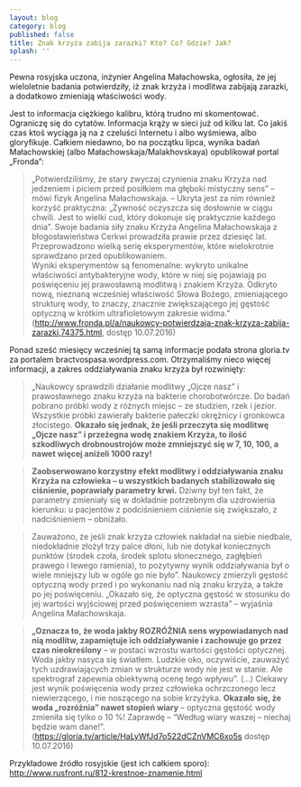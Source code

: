 ```yaml
---
layout: blog
category: blog
published: false
title: Znak krzyża zabija zarazki? Kto? Co? Gdzie? Jak?
splash: ''
---
```

Pewna rosyjska uczona, inżynier Angelina Małachowska, ogłosiła, że jej wieloletnie badania potwierdziły, iż znak krzyża i modlitwa zabijają zarazki, a dodatkowo zmieniają właściwości wody.   

Jest to informacja ciężkiego kalibru, którą trudno mi skomentować. Ograniczę się do cytatów. Informacja krąży w sieci już od kilku lat. Co jakiś czas ktoś wyciąga ją na z czeluści Internetu i albo wyśmiewa, albo gloryfikuje. Całkiem niedawno, bo na początku lipca, wynika badań Małachowskiej (albo Małachowskaja/Malakhovskaya) opublikował portal „Fronda”:       
> „Potwierdziliśmy, że stary zwyczaj czynienia znaku Krzyża nad jedzeniem i piciem przed posiłkiem ma głęboki mistyczny sens” – mówi fizyk Angelina Małachowskaja. – Ukryta jest za nim również korzyść praktyczna: „Żywność oczyszcza się dosłownie w ciągu chwili. Jest to wielki cud, który dokonuje się praktycznie każdego dnia”.
Swoje badania siły znaku Krzyża Angelina Małachowskaja z błogosławieństwa Cerkwi prowadziła prawie przez dziesięć lat. Przeprowadzono wielką serię eksperymentów, które wielokrotnie sprawdzano przed opublikowaniem.       
Wyniki eksperymentów są fenomenalne: wykryto unikalne właściwości antybakteryjne wody, które w niej się pojawiają po poświęceniu jej prawosławną modlitwą i znakiem Krzyża. Odkryto nową, nieznaną wcześniej właściwość Słowa Bożego, zmieniającego strukturę wody, to znaczy, znacznie zwiększającego jej gęstość optyczną w krótkim ultrafioletowym zakresie widma.”        
(http://www.fronda.pl/a/naukowcy-potwierdzaja-znak-krzyza-zabija-zarazki,74375.html, dostęp 10.07.2016)

Ponad sześć miesięcy wcześniej tą samą informacje podała strona gloria.tv za portalem bractvospasa.wordpress.com. Otrzymaliśmy nieco więcej informacji, a zakres oddziaływania znaku krzyża był rozwinięty:              
> „Naukowcy sprawdzili działanie modlitwy „Ojcze nasz” i prawosławnego znaku krzyża na bakterie chorobotwórcze. Do badań pobrano próbki wody z różnych miejsc – ze studzien, rzek i jezior. Wszystkie próbki zawierały bakterie pałeczki okrężnicy i gronkowca złocistego. **Okazało się jednak, że jeśli przeczyta się modlitwę „Ojcze nasz” i przeżegna wodę znakiem Krzyża, to ilość szkodliwych drobnoustrojów może zmniejszyć się w 7, 10, 100, a nawet więcej aniżeli 1000 razy!**

> **Zaobserwowano korzystny efekt modlitwy i oddziaływania znaku Krzyża na człowieka – u wszystkich badanych stabilizowało się ciśnienie, poprawiały parametry krwi.** Dziwny był ten fakt, że parametry zmieniały się w dokładnie potrzebnym dla uzdrowienia kierunku: u pacjentów z podciśnieniem ciśnienie się zwiększało, z nadciśnieniem – obniżało.

> Zauważono, że jeśli znak krzyża człowiek nakładał na siebie niedbale, niedokładnie złożył trzy palce dłoni, lub nie dotykał koniecznych punktów (środek czoła, środek splotu słonecznego, zagłębień prawego i lewego ramienia), to pozytywny wynik oddziaływania był o wiele mniejszy lub w ogóle go nie było”.
Naukowcy zmierzyli gęstość optyczną wody przed i po wykonaniu nad nią znaku krzyża, a także po jej poświęceniu. „Okazało się, że optyczna gęstość w stosunku do jej wartości wyjściowej przed poświęceniem wzrasta” – wyjaśnia Angelina Małachowskaja.

> **„Oznacza to, że woda jakby ROZRÓŻNIA sens wypowiadanych nad nią modlitw, zapamiętuje ich oddziaływanie i zachowuje go przez czas nieokreślony** – w postaci wzrostu wartości gęstości optycznej. Woda jakby nasyca się światłem. Ludzkie oko, oczywiście, zauważyć tych uzdrawiających zmian w strukturze wody nie jest w stanie. Ale spektrograf zapewnia obiektywną ocenę tego wpływu”. (…) Ciekawy jest wynik poświęcenia wody przez człowieka ochrzczonego lecz niewierzącego, i nie noszącego na sobie krzyżyka. **Okazało się, że woda „rozróżnia” nawet stopień wiary** – optyczna gęstość wody zmieniła się tylko o 10 %! Zaprawdę – “Według wiary waszej – niechaj będzie wam dane!”.         
(https://gloria.tv/article/HaLyWfJd7o522dCZnVMC6xo5s dostęp 10.07.2016)

Przykładowe źródło rosyjskie (jest ich całkiem sporo):      
http://www.rusfront.ru/812-krestnoe-znamenie.html 
  
  



